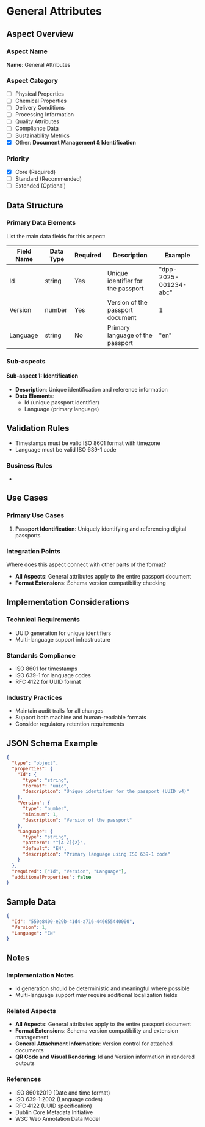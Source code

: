 # General Attributes

## Aspect Overview

### Aspect Name
**Name**: General Attributes

### Aspect Category
- [ ] Physical Properties
- [ ] Chemical Properties
- [ ] Delivery Conditions
- [ ] Processing Information
- [ ] Quality Attributes
- [ ] Compliance Data
- [ ] Sustainability Metrics
- [x] Other: **Document Management & Identification**

### Priority
- [x] Core (Required)
- [ ] Standard (Recommended)
- [ ] Extended (Optional)

## Data Structure

### Primary Data Elements
List the main data fields for this aspect:

| Field Name | Data Type | Required | Description | Example |
|------------|-----------|----------|-------------|---------|
| Id | string | Yes | Unique identifier for the passport | "dpp-2025-001234-abc" |
| Version | number | Yes | Version of the passport document | 1 |
| Language | string | No | Primary language of the passport | "en" |

### Sub-aspects

#### Sub-aspect 1: Identification
- **Description**: Unique identification and reference information
- **Data Elements**:
  - Id (unique passport identifier)
  - Language (primary language)

## Validation Rules

- Timestamps must be valid ISO 8601 format with timezone
- Language must be valid ISO 639-1 code

### Business Rules

- 

## Use Cases

### Primary Use Cases
1. **Passport Identification**: Uniquely identifying and referencing digital passports

### Integration Points
Where does this aspect connect with other parts of the format?
- **All Aspects**: General attributes apply to the entire passport document
- **Format Extensions**: Schema version compatibility checking

## Implementation Considerations

### Technical Requirements
- UUID generation for unique identifiers
- Multi-language support infrastructure

### Standards Compliance
- ISO 8601 for timestamps
- ISO 639-1 for language codes
- RFC 4122 for UUID format

### Industry Practices
- Maintain audit trails for all changes
- Support both machine and human-readable formats
- Consider regulatory retention requirements

## JSON Schema Example

```json
{
  "type": "object",
  "properties": {
    "Id": {
      "type": "string",
      "format": "uuid",
      "description": "Unique identifier for the passport (UUID v4)"
    },
    "Version": {
      "type": "number",
      "minimum": 1,
      "description": "Version of the passport"
    },
    "Language": {
      "type": "string",
      "pattern": "^[A-Z]{2}",
      "default": "EN",
      "description": "Primary language using ISO 639-1 code"
    }
  },
  "required": ["Id", "Version", "Language"],
  "additionalProperties": false
}
```

## Sample Data

```json
{
  "Id": "550e8400-e29b-41d4-a716-446655440000",
  "Version": 1,
  "Language": "EN"
}
```

## Notes

### Implementation Notes
- Id generation should be deterministic and meaningful where possible
- Multi-language support may require additional localization fields

### Related Aspects
- **All Aspects**: General attributes apply to the entire passport document
- **Format Extensions**: Schema version compatibility and extension management
- **General Attachment Information**: Version control for attached documents
- **QR Code and Visual Rendering**: Id and Version information in rendered outputs

### References
- ISO 8601:2019 (Date and time format)
- ISO 639-1:2002 (Language codes)
- RFC 4122 (UUID specification)
- Dublin Core Metadata Initiative
- W3C Web Annotation Data Model
